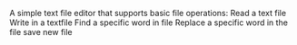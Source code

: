 A simple text file editor that supports basic file operations:
  Read a text file
  Write in a textfile
  Find a specific word in file
  Replace a specific word in the file
  save new file
